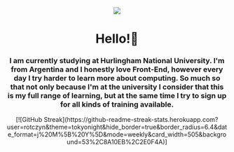 <div id="header" align="center">
  <img src="http://drive.google.com/uc?export=view&id=1eBi2Frc6I2uQ0BVYMailf09MBx-bXdmZ"/>
  <h1 align="center">Hello!👋</h1>
  <h3 align="center">
    I am currently studying at Hurlingham National University. I'm from Argentina and I honestly love Front-End, however every day I try harder to learn       more about computing. So much so that not only because I'm at the university I consider that this is my full range of learning, but at the same time I     try to sign up for all kinds of training available.
  </h3>
</div>
<center>
[![GitHub Streak](https://github-readme-streak-stats.herokuapp.com?user=rotczyn&theme=tokyonight&hide_border=true&border_radius=6.4&date_format=j%20M%5B%20Y%5D&mode=weekly&card_width=505&background=53%2C8A10EB%2C2E0F4A)]
</center>

